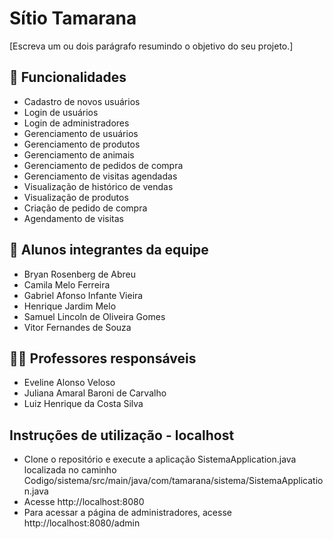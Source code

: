 # Sítio Tamarana

[Escreva um ou dois  parágrafo resumindo o objetivo do seu projeto.]
    
## 🚀 Funcionalidades
- Cadastro de novos usuários
- Login de usuários
- Login de administradores
- Gerenciamento de usuários
- Gerenciamento de produtos
- Gerenciamento de animais
- Gerenciamento de pedidos de compra
- Gerenciamento de visitas agendadas
- Visualização de histórico de vendas
- Visualização de produtos
- Criação de pedido de compra
- Agendamento de visitas

## 👥 Alunos integrantes da equipe

* Bryan Rosenberg de Abreu
* Camila Melo Ferreira
* Gabriel Afonso Infante Vieira
* Henrique Jardim Melo
* Samuel Lincoln de Oliveira Gomes
* Vitor Fernandes de Souza

## 👩‍🏫 Professores responsáveis

* Eveline Alonso Veloso 
* Juliana Amaral Baroni de Carvalho 
* Luiz Henrique da Costa Silva 

## Instruções de utilização - localhost

* Clone o repositório e execute a aplicação SistemaApplication.java localizada no caminho Codigo/sistema/src/main/java/com/tamarana/sistema/SistemaApplication.java
* Acesse http://localhost:8080
* Para acessar a página de administradores, acesse http://localhost:8080/admin

  

